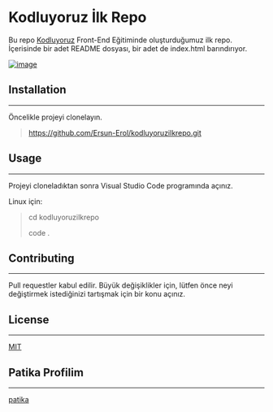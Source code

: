# Kodluyoruz İlk Repo
Bu repo [Kodluyoruz](https://kodluyoruz.org/tr/kodluyoruz/) Front-End Eğitiminde oluşturduğumuz ilk repo. İçerisinde bir adet README dosyası, bir adet de index.html barındırıyor.

[![image](https://r.resimlink.com/xkH1nAK7Ua.png)](https://resimlink.com/xkH1nAK7Ua)

## Installation
---
Öncelikle projeyi clonelayın.

> https://github.com/Ersun-Erol/kodluyoruzilkrepo.git

## Usage
---
Projeyi cloneladıktan sonra Visual Studio Code programında açınız.

Linux için:

>cd kodluyoruzilkrepo
>
>code .

## Contributing
---
Pull requestler kabul edilir. Büyük değişiklikler için, lütfen önce neyi değiştirmek istediğinizi tartışmak için bir konu açınız.
## License
---
[MIT](https://choosealicense.com/licenses/mit/)
## Patika Profilim
---
[patika](https://app.patika.dev/ersun)